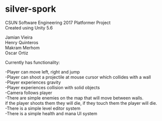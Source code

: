 # silver-spork
CSUN Software Engineering 2017 Platformer Project  
Created using Unity 5.6  

Jamian Vieira  
Henry Quinteros  
Makram Merhom  
Oscar Ortiz  

Currently has functionality:

-Player can move left, right and jump  
-Player can shoot a projectile at mouse cursor which collides with a wall  
-Player experiences gravity  
-Player experiences collision with solid objects  
-Camera follows player  
-There are simple enemies on the map that will move between walls.    
if the player shoots them they will die, if they touch them the player will die.  
-There is a simple level editor system  
-There is a simple health and mana UI system  
